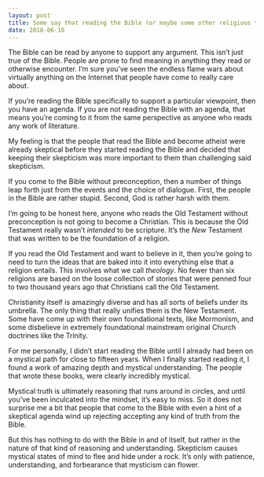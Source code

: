 ```yaml
---
layout: post
title: Some say that reading the Bible (or maybe some other religious text) is the fastest way to become an atheist. To what extent is this statement true?
date: 2018-06-10
---
```


<p>The Bible can be read by anyone to support any argument. This isn’t just true of the Bible. People are prone to find meaning in anything they read or otherwise encounter. I’m sure you’ve seen the endless flame wars about virtually anything on the Internet that people have come to really care about.</p><p>If you’re reading the Bible specifically to support a particular viewpoint, then you have an agenda. If you are not reading the Bible with an agenda, that means you’re coming to it from the same perspective as anyone who reads any work of literature.</p><p>My feeling is that the people that read the Bible and become atheist were already skeptical before they started reading the Bible and decided that keeping their skepticism was more important to them than challenging said skepticism.</p><p>If you come to the Bible without preconception, then a number of things leap forth just from the events and the choice of dialogue. First, the people in the Bible are rather stupid. Second, God is rather harsh with them.</p><p>I’m going to be honest here, anyone who reads the Old Testament without preconception is not going to become a Christian. This is because the Old Testament really wasn’t <i>intended</i> to be scripture. It’s the <i>New</i> Testament that was written to be the foundation of a religion.</p><p>If you read the Old Testament and want to believe in it, then you’re going to need to turn the ideas that are baked into it into everything else that a religion entails. This involves what we call <i>theology</i>. No fewer than six religions are based on the loose collection of stories that were penned four to two thousand years ago that Christians call the Old Testament.</p><p>Christianity itself is amazingly diverse and has all sorts of beliefs under its umbrella. The only thing that really unifies them is the New Testament. Some have come up with their own foundational texts, like Mormonism, and some disbelieve in extremely foundational mainstream original Church doctrines like the Trinity.</p><p>For me personally, I didn’t start reading the Bible until I already had been on a mystical path for close to fifteen years. When I finally started reading it, I found a work of amazing depth and mystical understanding. The people that wrote these books, were clearly incredibly mystical.</p><p>Mystical truth is ultimately reasoning that runs around in circles, and until you’ve been inculcated into the mindset, it’s easy to miss. So it does not surprise me a bit that people that come to the Bible with even a hint of a skeptical agenda wind up rejecting accepting any kind of truth from the Bible.</p><p>But this has nothing to do with the Bible in and of itself, but rather in the nature of that kind of reasoning and understanding. Skepticism causes mystical states of mind to flee and hide under a rock. It’s only with patience, understanding, and forbearance that mysticism can flower.</p>
